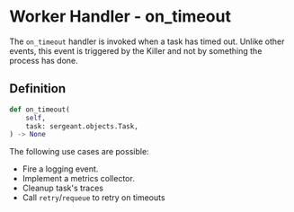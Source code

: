 # Worker Handler - on_timeout

The `on_timeout` handler is invoked when a task has timed out. Unlike other events, this event is triggered by the Killer and not by something the process has done.

## Definition

```python
def on_timeout(
    self,
    task: sergeant.objects.Task,
) -> None
```

The following use cases are possible:

- Fire a logging event.
- Implement a metrics collector.
- Cleanup task's traces
- Call `retry`/`requeue` to retry on timeouts
